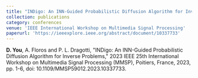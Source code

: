 ```yaml
---
title: "INDigo: An INN-Guided Probabilistic Diffusion Algorithm for Inverse Problems"
collection: publications
category: conferences
venue: 'IEEE International Workshop on Multimedia Signal Processing'
paperurl: 'https://ieeexplore.ieee.org/abstract/document/10337733'
---
```


**D. You**, A. Floros and P. L. Dragotti, "INDigo: An INN-Guided Probabilistic Diffusion Algorithm for Inverse Problems," 2023 IEEE 25th International Workshop on Multimedia Signal Processing (MMSP), Poitiers, France, 2023, pp. 1-6, doi: 10.1109/MMSP59012.2023.10337733. 


